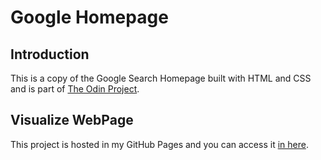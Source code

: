 # Google Homepage

## Introduction

This is a copy of the Google Search Homepage built with HTML and CSS and is part of [The Odin Project](https://www.theodinproject.com/).


## Visualize WebPage

This project is hosted in my GitHub Pages and you can access it [in here](https://daniellima0.github.io/google-homepage/).
